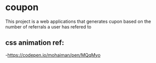 # coupon
This project is a web applications that generates cupon based on the number of referrals a user has refered to
## css animation ref:
-https://codepen.io/mohaiman/pen/MQqMyo